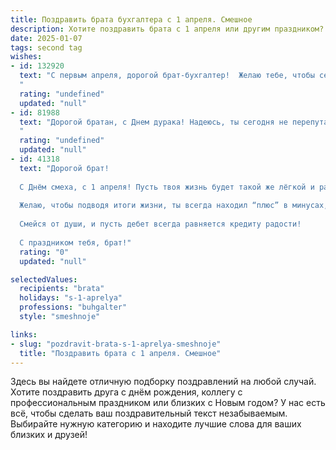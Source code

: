 ```yaml
---
title: Поздравить брата бухгалтера с 1 апреля. Смешное
description: Хотите поздравить брата с 1 апреля или другим праздником? Наш ИИ создаст незабываемое поздравление, а вы обязательно выделитесь среди других.  
date: 2025-01-07
tags: second tag
wishes:
- id: 132920
  text: "С первым апреля, дорогой брат-бухгалтер!  Желаю тебе, чтобы сегодня все твои дебетовые счета неожиданно превратились в кредитовые, а баланс твоей жизни был полон радости и смеха! Пусть твои  доходы растут быстрее, чем цены на бензин, а  расходы уменьшатся до нуля (хотя бы на один день!).  С праздником!
  "
  rating: "undefined"
  updated: "null"
- id: 81988
  text: "Дорогой братан, с Днем дурака! Надеюсь, ты сегодня не перепутал дебет с кредитом, а то придется весь день баланс нервной системы восстанавливать 😂  Желаю тебе, чтобы зарплаты были всегда больше налогов, а дебиторы платили вовремя! 😉
  "
  rating: "undefined"
  updated: "null"
- id: 41318
  text: "Дорогой брат!
  
  С Днём смеха, с 1 апреля! Пусть твоя жизнь будет такой же лёгкой и радостной, как расчет за буханку хлеба! Пусть баланс всегда сходится, а цифры танцуют в унисон с твоим хорошим настроением.
  
  Желаю, чтобы подводя итоги жизни, ты всегда находил “плюс” в минусах, а шутка всегда была не просто шуткой, а прибыльным проектом! Не забывай, что за каждую ошибку в отчетах можно нарисовать веселую картинку — это будет твой корпоративный трюк!
  
  Смейся от души, и пусть дебет всегда равняется кредиту радости!
  
  С праздником тебя, брат!"
  rating: "0"
  updated: "null"

selectedValues:
  recipients: "brata"
  holidays: "s-1-aprelya"
  professions: "buhgalter"
  style: "smeshnoje"

links:
- slug: "pozdravit-brata-s-1-aprelya-smeshnoje"
  title: "Поздравить брата с 1 апреля. Смешное"
---
```


Здесь вы найдете отличную подборку поздравлений на любой случай. 
Хотите поздравить друга с днём рождения, коллегу с профессиональным праздником или близких с Новым годом? У нас есть всё, чтобы сделать ваш поздравительный текст незабываемым. Выбирайте нужную категорию и находите лучшие слова для ваших близких и друзей!

